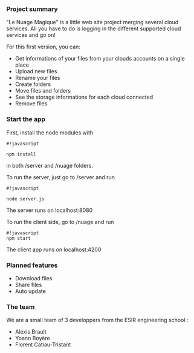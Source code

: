 ### Project summary ###

"Le Nuage Magique" is a little web site project merging several cloud services. All you have to do is logging in the different supported cloud services and go on! 

For this first version, you can:
* Get informations of your files from your clouds accounts on a single place
* Upload new files
* Rename your files
* Create folders
* Move files and folders
* See the storage informations for each cloud connected
* Remove files

### Start the app ###

First, install the node modules with
```
#!javascript

npm install
```
in both /server and /nuage folders.

To run the server, just go to /server and run
```
#!javascript

node server.js
```
The server runs on localhost:8080

To run the client side, go to /nuage and run
```
#!javascript
npm start

```
The client app runs on localhost:4200

### Planned features ###

* Download files
* Share files
* Auto update

### The team ###

We are a small team of 3 developpers from the ESIR engineering school :
* Alexis Brault
* Yoann Boyère
* Florent Catiau-Tristant